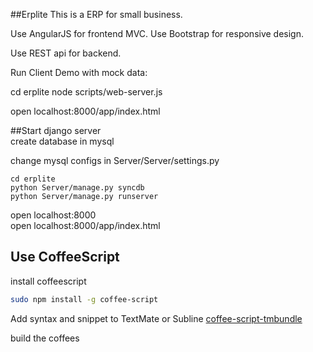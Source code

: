 ##Erplite
This is a ERP for small business.

Use AngularJS for frontend MVC.
Use Bootstrap for responsive design.

Use REST api for backend.

Run Client Demo with mock data:

cd erplite
node scripts/web-server.js

open localhost:8000/app/index.html

##Start django server<br>
create database in mysql <br>

change mysql configs in Server/Server/settings.py<br>
```
cd erplite
python Server/manage.py syncdb
python Server/manage.py runserver
```

open localhost:8000<br>
open localhost:8000/app/index.html

## Use CoffeeScript
install coffeescript
```bash
sudo npm install -g coffee-script
```
Add syntax and snippet to TextMate or Subline
[coffee-script-tmbundle](https://github.com/jashkenas/coffee-script-tmbundle)

build the coffees


